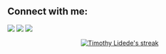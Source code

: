## Connect with me:
<p align="left">

<a href = "https://www.linkedin.com/in/timothylidede/"><img src="https://img.icons8.com/fluent/48/000000/linkedin.png"/></a>
<a href = "https://twitter.com/timothylidede"><img src="https://img.icons8.com/fluent/48/000000/twitter.png"/></a>
<a href = "https://www.instagram.com/liidede/"><img src="https://img.icons8.com/fluent/48/000000/instagram-new.png"/></a>
</p>
<p align="center">
    <a href="https://github.com/timothylidede/github-readme-streak-stats">
        <img title="🔥 Get streak stats for your profile at git.io/streak-stats" alt="Timothy Lidede's streak" src="https://github-readme-streak-stats.herokuapp.com/?user=timothylidede&theme=black-ice&hide_border=false&stroke=0000&background=1c041c"/>
    </a>
</p>
